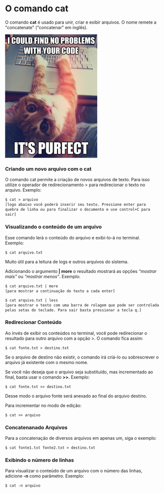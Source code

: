 # O comando cat

O comando **cat** é usado para unir, criar e exibir arquivos. O nome remete a "concatenate" ("concatenar" em inglês).

![code cat](./img/cat.jpg)

### Criando um novo arquivo com o cat

O comando cat permite a criação de novos arquivos de texto. Para isso utilize o operador de redirecionamento > para redirecionar o texto no arquivo. Exemplo:
```
$ cat > arquivo
[logo abaixo você poderá inserir seu texto. Pressione enter para quebra de linha ou para finalizar o documento e use control+C para sair]
```

### Visualizando o conteúdo de um arquivo

Esse comando lerá o conteúdo do arquivo e exibi-lo-á no terminal. Exemplo:
```
$ cat arquivo.txt
```
Muito útil para a leitura de logs e outros arquivos do sistema.

Adicionando o argumento **| more** o resultado mostrará as opções _“mostrar mais”_ ou _“mostrar menos”_. Exemplo:
```
$ cat arquivo.txt | more
[para mostrar a continuação do texto a cada enter]
```
```
$ cat arquivo.txt | less
[para mostrar o texto com uma barra de rolagem que pode ser controlada pelas setas do teclado. Para sair basta pressionar a tecla q.]
```

### Redirecionar Conteúdo

Ao invés de exibir os conteúdos no terminal, você pode redirecionar o resultado para outro arquivo com a opção >. O comando fica assim:
```
$ cat fonte.txt > destino.txt
```
Se o arquivo de destino não existir, o comando irá criá-lo ou sobrescrever o arquivo já existente com o mesmo nome.

Se você não deseja que o arquivo seja substituído, mas incrementado ao final, basta usar o comando **>>**. Exemplo:
```
$ cat fonte.txt >> destino.txt
```
Desse modo o arquivo fonte será anexado ao final do arquivo destino.

Para incrementar no modo de edição:
```
$ cat >> arquivo
```

### Concatenanado Arquivos

Para a concatenação de diversos arquivos em apenas um, siga o exemplo:
```
$ cat fonte1.txt fonte2.txt > destino.txt
```

### Exibindo o número de linhas

Para visualizar o conteúdo de um arquivo com o número das linhas, adicione **-n** como parâmetro. Exemplo:
```
$ cat -n arquivo
```
